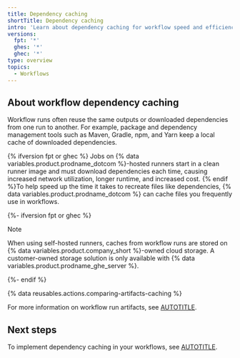 ```yaml
---
title: Dependency caching
shortTitle: Dependency caching
intro: 'Learn about dependency caching for workflow speed and efficiency.'
versions:
  fpt: '*'
  ghes: '*'
  ghec: '*'
type: overview
topics:
  - Workflows
---
```


## About workflow dependency caching

Workflow runs often reuse the same outputs or downloaded dependencies from one run to another. For example, package and dependency management tools such as Maven, Gradle, npm, and Yarn keep a local cache of downloaded dependencies.

{% ifversion fpt or ghec %} Jobs on {% data variables.product.prodname_dotcom %}-hosted runners start in a clean runner image and must download dependencies each time, causing increased network utilization, longer runtime, and increased cost. {% endif %}To help speed up the time it takes to recreate files like dependencies, {% data variables.product.prodname_dotcom %} can cache files you frequently use in workflows.

{%- ifversion fpt or ghec %}

> [!NOTE]
> When using self-hosted runners, caches from workflow runs are stored on {% data variables.product.company_short %}-owned cloud storage. A customer-owned storage solution is only available with {% data variables.product.prodname_ghe_server %}.

{%- endif %}

{% data reusables.actions.comparing-artifacts-caching %}

For more information on workflow run artifacts, see [AUTOTITLE](/actions/using-workflows/storing-workflow-data-as-artifacts).

## Next steps

To implement dependency caching in your workflows, see [AUTOTITLE](/actions/reference/dependency-caching-reference).
